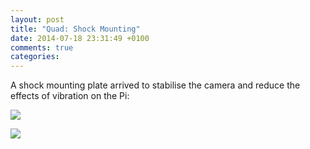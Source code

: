 ```yaml
---
layout: post
title: "Quad: Shock Mounting"
date: 2014-07-18 23:31:49 +0100
comments: true
categories: 
---
```


A shock mounting plate arrived to stabilise the camera and reduce the effects of vibration on the Pi:

![](https://files.ianrenton.com/sites/quadcopter/shockmount-1.jpg)

![](https://files.ianrenton.com/sites/quadcopter/shockmount-2.jpg)
